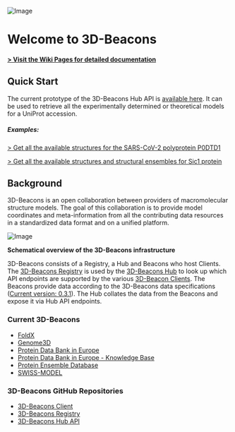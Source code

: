 ![Image](https://raw.githubusercontent.com/3D-Beacons/3d-beacons-documentation/main/assets/3d-beacons-logo-with-text.png)

# Welcome to 3D-Beacons

#### [> Visit the Wiki Pages for detailed documentation](https://github.com/3D-Beacons/3d-beacons-documentation/wiki)

## Quick Start

The current prototype of the 3D-Beacons Hub API is [available here](https://wwwdev.ebi.ac.uk/pdbe/pdbe-kb/3dbeacons-hub-api/docs#). It can be used to retrieve all the experimentally determined or theoretical models for a UniProt accession.

##### Examples: 
[> Get all the available structures for the SARS-CoV-2 polyprotein P0DTD1](https://wwwdev.ebi.ac.uk/pdbe/pdbe-kb/3dbeacons-hub-api/uniprot/summary/P0DTD1.json)

[> Get all the available structures and structural ensembles for Sic1 protein](https://wwwdev.ebi.ac.uk/pdbe/pdbe-kb/3dbeacons-hub-api/uniprot/summary/P38634.json)
## Background
3D-Beacons is an open collaboration between providers of macromolecular structure models. The goal of this 
collaboration is to provide model coordinates and meta-information from all the contributing data resources in a standardized data format and on a unified platform.

![Image](https://raw.githubusercontent.com/3D-Beacons/3d-beacons-documentation/main/assets/3d-beacons-summary.png)

**Schematical overview of the 3D-Beacons infrastructure**

3D-Beacons consists of a Registry, a Hub and Beacons who host Clients. 
The [3D-Beacons Registry](https://github.com/3D-Beacons/3d-beacons-registry) is used by 
the [3D-Beacons Hub](https://wwwdev.ebi.ac.uk/pdbe/pdbe-kb/3dbeacons-hub-api/docs# ) to look up which API 
endpoints are supported by the various [3D-Beacon Clients](https://github.com/3D-Beacons/3d-beacons-client). The Beacons provide data according to 
the 3D-Beacons data specifications ([Current version: 0.3.1](https://app.swaggerhub.com/apis/3dbeacons/3D-Beacons/0.3.1)). 
The Hub collates the data from the Beacons and expose it via Hub API endpoints.

### Current 3D-Beacons

- [FoldX](http://foldxsuite.crg.eu/)
- [Genome3D](http://genome3d.eu/)
- [Protein Data Bank in Europe](https://pdbe.org)
- [Protein Data Bank in Europe - Knowledge Base](https://pdbe-kb.org)
- [Protein Ensemble Database](https://proteinensemble.org/)
- [SWISS-MODEL](https://swissmodel.expasy.org/)

### 3D-Beacons GitHub Repositories

- [3D-Beacons Client](https://github.com/3D-Beacons/3d-beacons-client)
- [3D-Beacons Registry](https://github.com/3D-Beacons/3d-beacons-registry)
- [3D-Beacons Hub API](https://github.com/3D-Beacons/3d-beacons-hub-api)